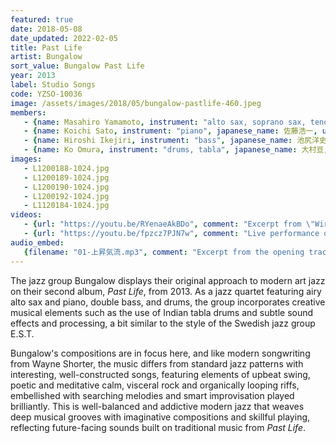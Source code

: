 ```yaml
---
featured: true
date: 2018-05-08
date_updated: 2022-02-05
title: Past Life
artist: Bungalow
sort_value: Bungalow Past Life
year: 2013
label: Studio Songs
code: YZSO-10036
image: /assets/images/2018/05/bungalow-pastlife-460.jpeg
members:
   - {name: Masahiro Yamamoto, instrument: "alto sax, soprano sax, tenor sax", japanese_name: 山本昌広, url: "https://momohiko61.exblog.jp/"}
   - {name: Koichi Sato, instrument: "piano", japanese_name: 佐藤浩一, url: "https://koichisato.com/"}
   - {name: Hiroshi Ikejiri, instrument: "bass", japanese_name: 池尻洋史, url: "https://www.hiroshiikejiri.com/"}
   - {name: Ko Omura, instrument: "drums, tabla", japanese_name: 大村亘, url: "https://kojazz0829.wixsite.com/1981"}
images:
   - L1200188-1024.jpg
   - L1200189-1024.jpg
   - L1200190-1024.jpg
   - L1200192-1024.jpg
   - L1120184-1024.jpg
videos: 
   - {url: "https://youtu.be/RYenaeAkBDo", comment: "Excerpt from \"Wire\", track three on this album"}
   - {url: "https://youtu.be/fpzcz7PJN7w", comment: "Live performance of the title track \"Past Life\""}
audio_embed:
   {filename: "01-上昇気流.mp3", comment: "Excerpt from the opening track on this album, \"Joushou Kiryuu\":"}   
---
```

The jazz group Bungalow displays their original approach to modern art jazz on their second album, *Past Life*, from 2013. As a jazz quartet featuring airy alto sax and piano, double bass, and drums, the group incorporates creative musical elements such as the use of Indian tabla drums and subtle sound effects and processing, a bit similar to the style of the Swedish jazz group E.S.T.

Bungalow's compositions are in focus here, and like modern songwriting from Wayne Shorter, the music differs from standard jazz patterns with interesting, well-constructed songs, featuring elements of upbeat swing, poetic and meditative calm, visceral rock and organically looping riffs, embellished with searching melodies and smart improvisation played brilliantly. This is well-balanced and addictive modern jazz that weaves deep musical grooves with imaginative compositions and skillful playing, reflecting future-facing sounds built on traditional music from *Past Life*.
